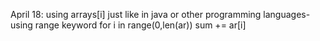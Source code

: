 April 18:
using arrays[i] just like in java or other programming languages- using range keyword
for i in range(0,len(ar))
sum += ar[i]
